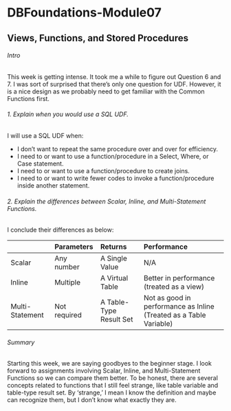 # DBFoundations-Module07
## Views, Functions, and Stored Procedures

###### Intro
This week is getting intense. It took me a while to figure out Question 6 and 7. I was sort of surprised that there’s only one question for UDF. However, it is a nice design as we probably need to get familiar with the Common Functions first.

###### 1.	Explain when you would use a SQL UDF.
I will use a SQL UDF when:
-	I don’t want to repeat the same procedure over and over for efficiency.
-	I need to or want to use a function/procedure in a Select, Where, or Case statement.
-	I need to or want to use a function/procedure to create joins.
-	I need to or want to write fewer codes to invoke a function/procedure inside another statement.


###### 2.	Explain the differences between Scalar, Inline, and Multi-Statement Functions.
I conclude their differences as below:

|                 | Parameters     | Returns                 | Performance   |
| :---            |     :---       |           :---          | :---          |
| Scalar	        | Any number     | A Single Value          |      N/A      |
| Inline          | Multiple       | A Virtual Table         | Better in performance (treated as a view) |
| Multi-Statement | Not required   | A Table-Type Result Set | Not as good in performance as Inline (Treated as a Table Variable) |

###### Summary
Starting this week, we are saying goodbyes to the beginner stage. I look forward to assignments involving Scalar, Inline, and Multi-Statement Functions so we can compare them better. To be honest, there are several concepts related to functions that I still feel strange, like table variable and table-type result set. By ‘strange,’ I mean I know the definition and maybe can recognize them, but I don’t know what exactly they are.
